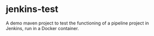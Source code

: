 # jenkins-test
A demo maven project to test the functioning of a pipeline project in Jenkins, run in  a Docker container.
